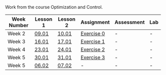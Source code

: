 Work from the course Optimization and Control.

<table>
  <thead>
    <tr>
      <th>Week Number</th>
      <th>Lesson 1</th>
      <th>Lesson 2</th>
      <th>Assignment</th>
      <th>Assessment</th>
      <th>Lab</th>
    </tr>
  </thead>
  <tbody>
    <tr>
      <td>Week 2</td>
      <td><a href="pdf/l1.pdf">09.01</a></td>
      <td><a href="pdf/l2.pdf">10.01</a></td>
      <td><a href="pdf/Ex0.pdf">Exercise 0</a></td>
      <td>-</td>
      <td>-</td>
    </tr>
    <tr>
      <td>Week 3</td>
      <td><a href="pdf/l3.pdf">16.01</a></td>
      <td><a href="pdf/l4.pdf">17.01</a></td>
      <td><a href="pdf/Ex1.pdf">Exercise 1</a></td>
      <td>-</td>
      <td>-</td>
    </tr>
    <tr>
      <td>Week 4</td>
      <td><a href="pdf/l5.pdf">23.01</a></td>
      <td><a href="pdf/l6.pdf">24.01</a></td>
      <td><a href="pdf/Ex2.pdf">Exercise 2</a></td>
      <td>-</td>
      <td>-</td>
    </tr>
    <tr>
      <td>Week 5</td>
      <td><a href="pdf/l7.pdf">30.01</a></td>
      <td><a href="pdf/l8.pdf">31.01</a></td>
      <td><a href="pdf/Ex3.pdf">Exercise 3</a></td>
      <td>-</td>
      <td>-</td>
    </tr>
    <tr>
      <td>Week 5</td>
      <td><a href="pdf/l9.pdf">06.02</a></td>
      <td><a href="pdf/l10.pdf">07.02</a></td>
      <td>-</td>
      <td>-</td>
      <td>-</td>
    </tr>
  </tbody>
</table>
